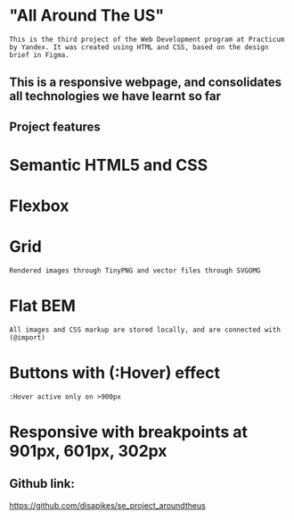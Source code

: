 # "All Around The US"
    This is the third project of the Web Development program at Practicum by Yandex. It was created using HTML and CSS, based on the design brief in Figma.

## This is a responsive webpage, and consolidates all technologies we have learnt so far

## Project features

 # Semantic HTML5 and CSS
 
 # Flexbox
 
 # Grid 
    Rendered images through TinyPNG and vector files through SVGOMG 

 # Flat BEM 
    All images and CSS markup are stored locally, and are connected with (@import)

 # Buttons with (:Hover) effect
    :Hover active only on >900px

 # Responsive with breakpoints at 901px, 601px, 302px

## Github link: 
https://github.com/disapikes/se_project_aroundtheus